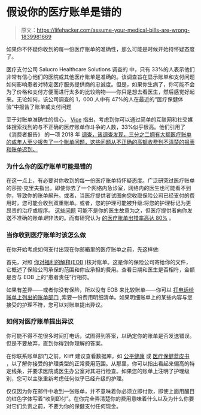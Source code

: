 # 假设你的医疗账单是错的

> 原文：<https://lifehacker.com/assume-your-medical-bills-are-wrong-1839981669>

如果你不怀疑你收到的每一份医疗账单的准确性，那么可能是时候开始持怀疑态度了。



医疗支付公司 Salucro Healthcare Solutions 调查的 中，只有 33%的人表示他们非常有信心他们的医院或其他医疗账单是准确的。该调查旨在显示账单和支付问题如何影响患者对特定医疗服务提供商的忠诚度。但是，如果你生病了，你可能不会为了价格和支付方便而进行太多的比较购物——你只是想去看医生，然后感觉好起来。无论如何，该公司调查的 1，000 人中有 47%的人在最近的“医疗保健体验”中报告了账单或支付问题

至于对账单准确性的信心， [Vice](https://www.vice.com/en_us/article/kz4dea/medical-bills-are-incorrect-healthcare) 指出，考虑到你可以通过简单的互联网和社交媒体搜索找到的与不正确的医疗账单作斗争的人数，33%似乎很高。他们引用了《消费者报告》 的一项 2018 年 [调查，该调查发现，三分之二拥有大额医疗账单的成年人至少报告了一个账单问题，这些问题从不正确的高额收费到不清楚的报表和账单迟到。](https://www.consumerreports.org/medical-billing/sick-of-confusing-medical-bills/)

### 为什么你的医疗账单可能是错的

在这一点上，有必要对你收到的每一份医疗账单持怀疑态度。广泛研究过医疗账单的莎拉·克里夫指出，即使你去了一个网络内急诊室，网络内的医生也可能看不到你，导致你的账单飙升。或者，当医疗提供者试图向您收取保险公司已经支付的费用时，您可能会收到双重账单。或者，您的护理可能被升级:将您的护理标记为更昂贵的治疗或程序。 [这些问题](https://lifehacker.com/how-to-navigate-the-confusing-and-expensive-world-of-me-1765507579) 可能不是你的医生故意为之，但医疗提供者向你发送不准确的账单*是*非法的。而有研究认为 [的医疗账单出错率高达 80%](https://www.nbcnews.com/business/consumer/its-time-get-second-opinion-paying-medical-bill-n545626) 。

### 当你收到医疗账单时该怎么做

在你开始考虑如何支付出现在你邮箱里的医疗账单之前，先这样做:

首先，对照 [你对福利的解释(EOB](https://lifehacker.com/check-your-hospital-bill-against-your-explanation-of-be-1833041796) )核对账单。这是你的保险公司寄给你的文件，它概述了保险公司承保的范围和你应承担的费用。查看日期和医生是否相符，金额是否与 EOB 上的“患者责任”行相符。

如果有差异——或者你没有保险，所以没有 EOB 来比较账单——你可以 [打电话给账单上列出的账单部门](https://lifehacker.com/yes-you-can-challenge-expensive-medical-bills-1833807885) ,索要一份费用明细清单。如果明细账单上的某些内容与您接受的护理不符，您可以对账单提出异议。

### **如何对医疗账单提出异议**

你可能不得不花很多时间打电话，试图得到答案，以确定你的账单是否发送错误。但是不要放弃，直到你得到你理解的答案。

在你联系账单部门之前，Kliff 建议查看数据库，如 [公平健康](https://www.fairhealthconsumer.org/) 或 [医疗保健蓝皮书](https://www.healthcarebluebook.com/) ，以了解你接受的护理类型的正常费用范围。从那里，你可以指出看起来偏高的特定线条，并要求医院或医生办公室对其进行检查。如果您的账单上注明了护理级别，您可以主张重新考虑任何似乎已经升级的护理。

仅仅因为你在邮件中收到一张账单，并不意味着你必须立即付款，即使上面用醒目的红色字体写着“收到即付”。在你完全弄清楚你的费用意味着什么以及为什么你要对它们负责之前，不要为你的保健支付任何现金。